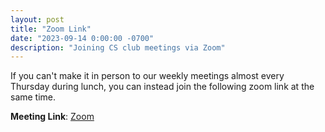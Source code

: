 ```yaml
---
layout: post
title: "Zoom Link"
date: "2023-09-14 0:00:00 -0700"
description: "Joining CS club meetings via Zoom"
---
```


If you can't make it in person to our weekly meetings almost every Thursday during lunch, you can instead join the following zoom link at the same time.

**Meeting Link**: [Zoom](https://fuhsd-org.zoom.us/j/6452536464?pwd=TUZNbVY1MEVSdk5RNHZPNklSVlIwZz09)
